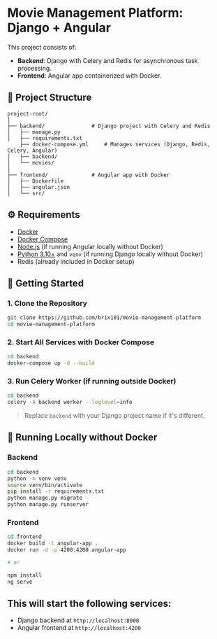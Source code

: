 # Movie Management Platform: Django + Angular

This project consists of:

- **Backend**: Django with Celery and Redis for asynchronous task processing.
- **Frontend**: Angular app containerized with Docker.

## 📁 Project Structure

```
project-root/
│
├── backend/               # Django project with Celery and Redis
│   ├── manage.py
│   ├── requirements.txt
    ├── docker-compose.yml     # Manages services (Django, Redis, Celery, Angular)
│   ├── backend/
│   └── movies/
│
├── frontend/              # Angular app with Docker
│   ├── Dockerfile
│   ├── angular.json
│   └── src/
```

## ⚙️ Requirements

- [Docker](https://www.docker.com/)
- [Docker Compose](https://docs.docker.com/compose/)
- [Node.js](https://nodejs.org/) (if running Angular locally without Docker)
- [Python 3.10+](https://www.python.org/) and `venv` (if running Django locally without Docker)
- Redis (already included in Docker setup)

## 🚀 Getting Started

### 1. Clone the Repository

```bash
git clone https://github.com/brix101/movie-management-platform
cd movie-management-platform
```

### 2. Start All Services with Docker Compose

```bash
cd backend
docker-compose up -d --build
```

### 3. Run Celery Worker (if running outside Docker)

```bash
cd backend
celery -A backend worker --loglevel=info
```

> Replace `backend` with your Django project name if it's different.

## 🧪 Running Locally without Docker

### Backend

```bash
cd backend
python -m venv venv
source venv/bin/activate
pip install -r requirements.txt
python manage.py migrate
python manage.py runserver
```

### Frontend

```bash
cd frontend
docker build -t angular-app .
docker run -d -p 4200:4200 angular-app

# or

npm install
ng serve
```

## This will start the following services:

- Django backend at `http://localhost:8000`
- Angular frontend at `http://localhost:4200`

